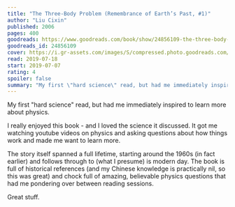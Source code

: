 ```yaml
---
title: "The Three-Body Problem (Remembrance of Earth’s Past, #1)"
author: "Liu Cixin"
published: 2006
pages: 400
goodreads: https://www.goodreads.com/book/show/24856109-the-three-body-problem
goodreads_id: 24856109
cover: https://i.gr-assets.com/images/S/compressed.photo.goodreads.com/books/1561743521l/24856109._SX98_.jpg
read: 2019-07-18
start: 2019-07-07
rating: 4
spoiler: false
summary: "My first \"hard science\" read, but had me immediately inspired to learn more about physics."
---
```


My first "hard science" read, but had me immediately inspired to learn more about physics.  
  
I really enjoyed this book - and I loved the science it discussed. It got me watching youtube videos on physics and asking questions about how things work and made me want to learn more.  
  
The story itself spanned a full lifetime, starting around the 1960s (in fact earlier) and follows through to (what I presume) is modern day. The book is full of historical references (and my Chinese knowledge is practically nil, so this was great) and chock full of amazing, believable physics questions that had me pondering over between reading sessions.  
  
Great stuff.
